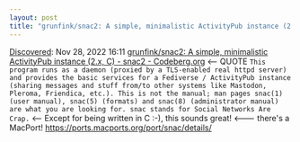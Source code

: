 ```yaml
---
layout: post
title: "grunfink/snac2: A simple, minimalistic ActivityPub instance (2.x, C) -  snac2 - Codeberg.org"
---
```

[Discovered](http://rolandtanglao.com/2020/07/29/p1-blogthis-checkvist-list-links-to-blog/): Nov 28, 2022 16:11  [grunfink/snac2: A simple, minimalistic ActivityPub instance (2.x, C) -  snac2 - Codeberg.org](https://codeberg.org/grunfink/snac2) <-- QUOTE `This program runs as a daemon (proxied by a TLS-enabled real httpd server) and provides the basic services for a Fediverse / ActivityPub instance (sharing messages and stuff from/to other systems like Mastodon, Pleroma, Friendica, etc.). This is not the manual; man pages snac(1) (user manual), snac(5) (formats) and snac(8) (administrator manual) are what you are looking for.
snac stands for Social Networks Are Crap.` <-- Except for being written in C :-), this sounds great! <--- there's a MacPort! https://ports.macports.org/port/snac/details/
